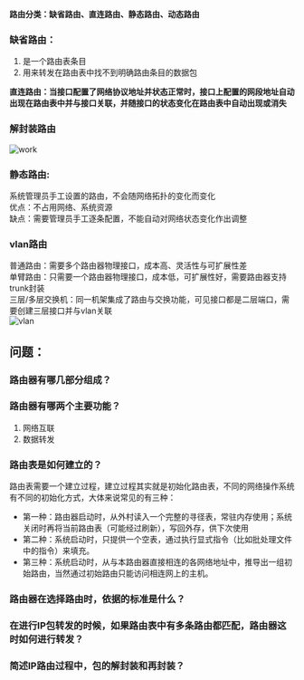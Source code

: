 **路由分类：缺省路由、直连路由、静态路由、动态路由**
  
### 缺省路由：
1. 是一个路由表条目  
2. 用来转发在路由表中找不到明确路由条目的数据包  

**直连路由：当接口配置了网络协议地址并状态正常时，接口上配置的网段地址自动出现在路由表中并与接口关联，并随接口的状态变化在路由表中自动出现或消失**

### 解封装路由
![work](https://github.com/JeckieChen/ipv6/blob/master/ipv6%E5%A4%8D%E4%B9%A0/img/%E8%B7%AF%E7%94%B1%E5%99%A8%E5%B7%A5%E4%BD%9C%E5%8E%9F%E7%90%86.png)

### 静态路由:
  系统管理员手工设置的路由，不会随网络拓扑的变化而变化  
	优点：不占用网络、系统资源  
	缺点：需要管理员手工逐条配置，不能自动对网络状态变化作出调整  
  
### vlan路由
普通路由：需要多个路由器物理接口，成本高、灵活性与可扩展性差  
单臂路由：只需要一个路由器物理接口，成本低，可扩展性好，需要路由器支持trunk封装  
三层/多层交换机：同一机架集成了路由与交换功能，可见接口都是二层端口，需要创建三层接口并与vlan关联  
![vlan](https://github.com/JeckieChen/ipv6/blob/master/ipv6%E5%A4%8D%E4%B9%A0/img/vlan%E9%97%B4%E8%B7%AF%E7%94%B1.png)

## 问题：
### 路由器有哪几部分组成？  

### 路由器有哪两个主要功能？  
1. 网络互联
2. 数据转发
  
### 路由表是如何建立的？ 
路由表需要一个建立过程，建立过程其实就是初始化路由表，不同的网络操作系统有不同的初始化方式，大体来说常见的有三种：  
* 第一种：路由器启动时，从外村读入一个完整的寻径表，常驻内存使用；系统关闭时再将当前路由表（可能经过刷新），写回外存，供下次使用
* 第二种：系统启动时，只提供一个空表，通过执行显式指令（比如批处理文件中的指令）来填充。
* 第三种：系统启动时，从与本路由器直接相连的各网络地址中，推导出一组初始路由，当然通过初始路由只能访问相连网上的主机。 
  
### 路由器在选择路由时，依据的标准是什么？  
### 在进行IP包转发的时候，如果路由表中有多条路由都匹配，路由器这时如何进行转发？
### 简述IP路由过程中，包的解封装和再封装？
